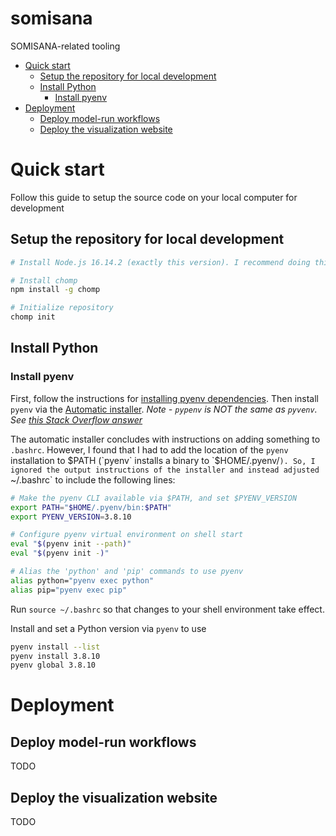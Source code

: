 # somisana

SOMISANA-related tooling

<!-- START doctoc generated TOC please keep comment here to allow auto update -->
<!-- DON'T EDIT THIS SECTION, INSTEAD RE-RUN doctoc TO UPDATE -->

- [Quick start](#quick-start)
  - [Setup the repository for local development](#setup-the-repository-for-local-development)
  - [Install Python](#install-python)
    - [Install pyenv](#install-pyenv)
- [Deployment](#deployment)
  - [Deploy model-run workflows](#deploy-model-run-workflows)
  - [Deploy the visualization website](#deploy-the-visualization-website)

<!-- END doctoc generated TOC please keep comment here to allow auto update -->

# Quick start

Follow this guide to setup the source code on your local computer for development

## Setup the repository for local development

```sh
# Install Node.js 16.14.2 (exactly this version). I recommend doing this via nvm (https://github.com/nvm-sh/nvm)

# Install chomp
npm install -g chomp

# Initialize repository
chomp init
```

## Install Python

### Install pyenv
First, follow the instructions for [installing pyenv dependencies](https://github.com/pyenv/pyenv#installation). Then install `pyenv` via the [Automatic installer](https://github.com/pyenv/pyenv#automatic-installer). *Note - `pypenv` is NOT the same as `pyvenv`. See [this Stack Overflow answer](https://stackoverflow.com/a/41573588/3114742)*

The automatic installer concludes with instructions on adding something to `.bashrc`. However, I found that I had to add the location of the `pyenv` installation to $PATH (`pyenv` installs a binary to `$HOME/.pyenv/`). So, I ignored the output instructions of the installer and instead adjusted `~/.bashrc` to include the following lines:

```sh
# Make the pyenv CLI available via $PATH, and set $PYENV_VERSION
export PATH="$HOME/.pyenv/bin:$PATH"
export PYENV_VERSION=3.8.10

# Configure pyenv virtual environment on shell start
eval "$(pyenv init --path)"
eval "$(pyenv init -)"

# Alias the 'python' and 'pip' commands to use pyenv
alias python="pyenv exec python"
alias pip="pyenv exec pip"
```

Run `source ~/.bashrc` so that changes to your shell environment take effect.

Install and set a Python version via `pyenv` to use

```sh
pyenv install --list
pyenv install 3.8.10
pyenv global 3.8.10
```

# Deployment
## Deploy model-run workflows
TODO
## Deploy the visualization website
TODO
